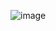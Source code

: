 
![image](https://github.com/sangwook01/Competition/assets/133327420/341fe602-f25e-4f48-9e71-3cf5913c5853)
